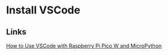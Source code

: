 # Install VSCode

## Links
[How to Use VSCode with Raspberry Pi Pico W and MicroPython](https://www.hackster.io/Shilleh/how-to-use-vscode-with-raspberry-pi-pico-w-and-micropython-de88d6)